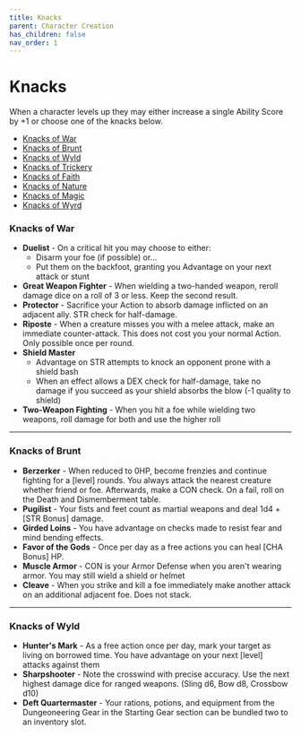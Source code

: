```yaml
---
title: Knacks
parent: Character Creation
has_children: false
nav_order: 1
---
```



# Knacks
When a character levels up they may either increase a single Ability Score by +1 or choose one of the knacks below.

- [Knacks of War](#knacks-of-war)
- [Knacks of Brunt](#knacks-of-brunt)
- [Knacks of Wyld](#knacks-of-wyld)
- [Knacks of Trickery](#knacks-of-trickery)
- [Knacks of Faith](#knacks-of-faith)
- [Knacks of Nature](#knacks-of-nature)
- [Knacks of Magic](#knacks-of-magic)
- [Knacks of Wyrd](#knacks-of-wyrd)


### Knacks of War
- **Duelist** - On a critical hit you may choose to either:
  - Disarm your foe (if possible) or...
  - Put them on the backfoot, granting you Advantage on your next attack or stunt
- **Great Weapon Fighter** - When wielding a two-handed weapon, reroll damage dice on a roll of 3 or less. Keep the second result.
- **Protector** - Sacrifice your Action to absorb damage inflicted on an adjacent ally. STR check for half-damage.
- **Riposte** - When a creature misses you with a melee attack, make an immediate counter-attack. This does not cost you your normal Action. Only possible once per round.
- **Shield Master**
  - Advantage on STR attempts to knock an opponent prone with a shield bash
  - When an effect allows a DEX check for half-damage, take no damage if you succeed as your shield absorbs the blow (-1 quality to shield)
- **Two-Weapon Fighting** - When you hit a foe while wielding two weapons, roll damage for both and use the higher roll

---

### Knacks of Brunt
- **Berzerker** - When reduced to 0HP, become frenzies and continue fighting for a [level] rounds. You always attack the nearest creature whether friend or foe. Afterwards, make a CON check. On a fail, roll on the Death and Dismemberment table.
- **Pugilist** - Your fists and feet count as martial weapons and deal 1d4 + [STR Bonus] damage.
- **Girded Loins** - You have advantage on checks made to resist fear and mind bending effects.
- **Favor of the Gods** - Once per day as a free actions you can heal [CHA Bonus] HP.
- **Muscle Armor** - CON is your Armor Defense when you aren't wearing armor. You may still wield a shield or helmet
- **Cleave** - When you strike and kill a foe immediately make another attack on an additional adjacent foe. Does not stack.

---

### Knacks of Wyld
- **Hunter's Mark** - As a free action once per day, mark your target as living on borrowed time. You have advantage on your next [level] attacks against them
- **Sharpshooter** - Note the crosswind with precise accuracy. Use the next highest damage dice for ranged weapons. (Sling d6, Bow d8, Crossbow d10)
- **Deft Quartermaster** - Your rations, potions, and equipment from the Dungeoneering Gear in the Starting Gear section can be bundled two to an inventory slot.
